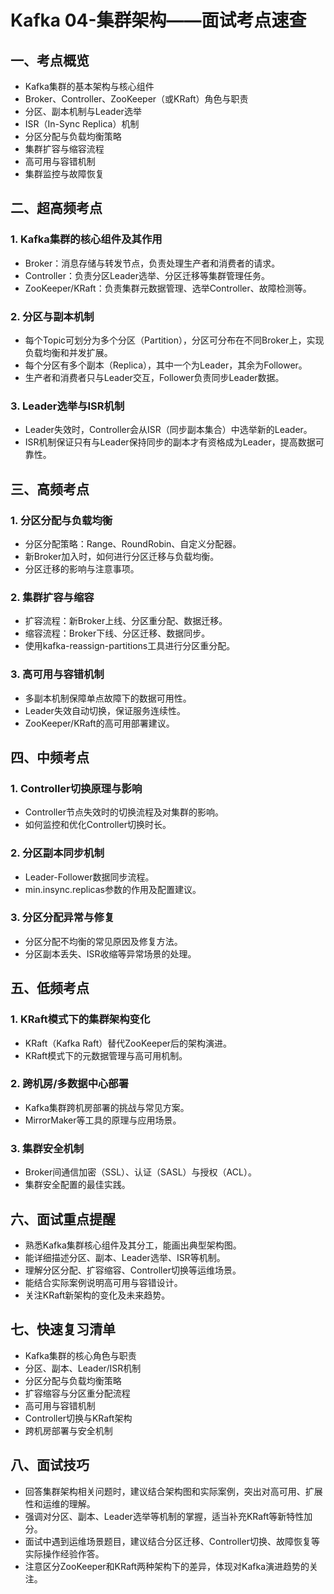 # Kafka 04-集群架构——面试考点速查

## 一、考点概览
- Kafka集群的基本架构与核心组件
- Broker、Controller、ZooKeeper（或KRaft）角色与职责
- 分区、副本机制与Leader选举
- ISR（In-Sync Replica）机制
- 分区分配与负载均衡策略
- 集群扩容与缩容流程
- 高可用与容错机制
- 集群监控与故障恢复

## 二、超高频考点
### 1. Kafka集群的核心组件及其作用
- Broker：消息存储与转发节点，负责处理生产者和消费者的请求。
- Controller：负责分区Leader选举、分区迁移等集群管理任务。
- ZooKeeper/KRaft：负责集群元数据管理、选举Controller、故障检测等。

### 2. 分区与副本机制
- 每个Topic可划分为多个分区（Partition），分区可分布在不同Broker上，实现负载均衡和并发扩展。
- 每个分区有多个副本（Replica），其中一个为Leader，其余为Follower。
- 生产者和消费者只与Leader交互，Follower负责同步Leader数据。

### 3. Leader选举与ISR机制
- Leader失效时，Controller会从ISR（同步副本集合）中选举新的Leader。
- ISR机制保证只有与Leader保持同步的副本才有资格成为Leader，提高数据可靠性。

## 三、高频考点
### 1. 分区分配与负载均衡
- 分区分配策略：Range、RoundRobin、自定义分配器。
- 新Broker加入时，如何进行分区迁移与负载均衡。
- 分区迁移的影响与注意事项。

### 2. 集群扩容与缩容
- 扩容流程：新Broker上线、分区重分配、数据迁移。
- 缩容流程：Broker下线、分区迁移、数据同步。
- 使用kafka-reassign-partitions工具进行分区重分配。

### 3. 高可用与容错机制
- 多副本机制保障单点故障下的数据可用性。
- Leader失效自动切换，保证服务连续性。
- ZooKeeper/KRaft的高可用部署建议。 

## 四、中频考点
### 1. Controller切换原理与影响
- Controller节点失效时的切换流程及对集群的影响。
- 如何监控和优化Controller切换时长。

### 2. 分区副本同步机制
- Leader-Follower数据同步流程。
- min.insync.replicas参数的作用及配置建议。

### 3. 分区分配异常与修复
- 分区分配不均衡的常见原因及修复方法。
- 分区副本丢失、ISR收缩等异常场景的处理。

## 五、低频考点
### 1. KRaft模式下的集群架构变化
- KRaft（Kafka Raft）替代ZooKeeper后的架构演进。
- KRaft模式下的元数据管理与高可用机制。

### 2. 跨机房/多数据中心部署
- Kafka集群跨机房部署的挑战与常见方案。
- MirrorMaker等工具的原理与应用场景。

### 3. 集群安全机制
- Broker间通信加密（SSL）、认证（SASL）与授权（ACL）。
- 集群安全配置的最佳实践。

## 六、面试重点提醒
- 熟悉Kafka集群核心组件及其分工，能画出典型架构图。
- 能详细描述分区、副本、Leader选举、ISR等机制。
- 理解分区分配、扩容缩容、Controller切换等运维场景。
- 能结合实际案例说明高可用与容错设计。
- 关注KRaft新架构的变化及未来趋势。

## 七、快速复习清单
- Kafka集群的核心角色与职责
- 分区、副本、Leader/ISR机制
- 分区分配与负载均衡策略
- 扩容缩容与分区重分配流程
- 高可用与容错机制
- Controller切换与KRaft架构
- 跨机房部署与安全机制

## 八、面试技巧
- 回答集群架构相关问题时，建议结合架构图和实际案例，突出对高可用、扩展性和运维的理解。
- 强调对分区、副本、Leader选举等机制的掌握，适当补充KRaft等新特性加分。
- 面试中遇到运维场景题目，建议结合分区迁移、Controller切换、故障恢复等实际操作经验作答。
- 注意区分ZooKeeper和KRaft两种架构下的差异，体现对Kafka演进趋势的关注。 